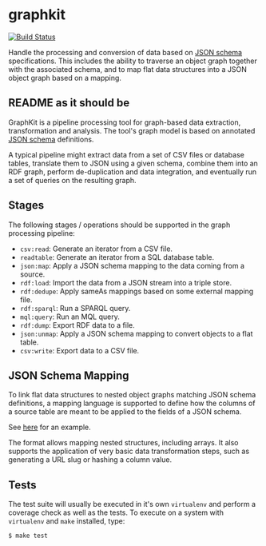 # graphkit

[![Build Status](https://travis-ci.org/pudo/graphkit.svg?branch=master)](https://travis-ci.org/pudo/graphkit)

Handle the processing and conversion of data based on [JSON
schema](http://json-schema.org/) specifications. This includes the ability to
traverse an object graph together with the associated schema, and to map flat
data structures into a JSON object graph based on a mapping.

## README as it should be

GraphKit is a pipeline processing tool for graph-based data extraction,
transformation and analysis. The tool's graph model is based on annotated
[JSON schema](http://json-schema.org/) definitions.

A typical pipeline might extract data from a set of CSV files or database
tables, translate them to JSON using a given schema, combine them into an
RDF graph, perform de-duplication and data integration, and eventually run
a set of queries on the resulting graph.

## Stages

The following stages / operations should be supported in the graph processing
pipeline:

* ``csv:read``: Generate an iterator from a CSV file.
* ``readtable``: Generate an iterator from a SQL database table.
* ``json:map``: Apply a JSON schema mapping to the data coming from a source.
* ``rdf:load``: Import the data from a JSON stream into a triple store.
* ``rdf:dedupe``: Apply sameAs mappings based on some external mapping file.
* ``rdf:sparql``: Run a SPARQL query.
* ``mql:query``: Run an MQL query.
* ``rdf:dump``: Export RDF data to a file.
* ``json:unmap``: Apply a JSON schema mapping to convert objects to a flat table.
* ``csv:write``: Export data to a CSV file.

## JSON Schema Mapping

To link flat data structures to nested object graphs matching JSON schema
definitions, a mapping language is supported to define how the columns of
a source table are meant to be applied to the fields of a JSON schema.

See [here](https://github.com/pudo/graphkit/blob/master/tests/fixtures/everypol/mapping.json)
for an example.

The format allows mapping nested structures, including arrays. It also supports
the application of very basic data transformation steps, such as generating a
URL slug or hashing a column value.

## Tests

The test suite will usually be executed in it's own ``virtualenv`` and perform a
coverage check as well as the tests. To execute on a system with ``virtualenv``
and ``make`` installed, type:

```bash
$ make test
```
